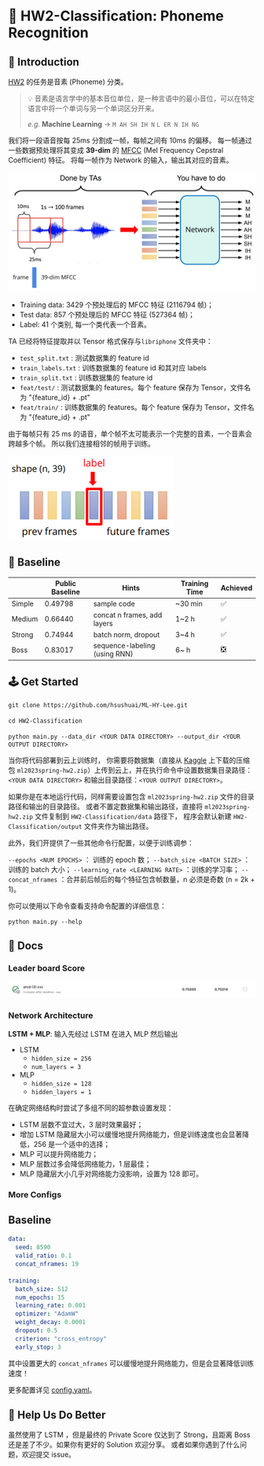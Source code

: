 # 📢 HW2-Classification: Phoneme Recognition

## 🥊 Introduction

[HW2]((https://www.kaggle.com/competitions/ml2023spring-hw2)) 的任务是音素 (Phoneme) 分类。

> 💡 音素是语言学中的基本音位单位，是一种言语中的最小音位，可以在特定语言中将一个单词与另一个单词区分开来。
>
> *e.g.* **Machine Learning** → `M AH SH IH N` `L ER N IH NG`

我们将一段语音按每 25ms 分割成一帧，每帧之间有 10ms 的偏移。
每一帧通过一些数据预处理将其变成 **39-dim** 的 [MFCC](https://en.wikipedia.org/wiki/Mel-frequency_cepstrum) (Mel
Frequency Cepstral Coefficient) 特征。
将每一帧作为 Network 的输入，输出其对应的音素。

![task](misc/hw2-task.png)

- Training data: 3429 个预处理后的 MFCC 特征 (2116794 帧)；
- Test data: 857 个预处理后的 MFCC 特征 (527364 帧)；
- Label: 41 个类别, 每一个类代表一个音素。

TA 已经将特征提取并以 Tensor 格式保存与`libriphone` 文件夹中：

- `test_split.txt` : 测试数据集的 feature id
- `train_labels.txt` : 训练数据集的 feature id 和其对应 labels
- `train_split.txt` : 训练数据集的 feature id
- `feat/test/` : 测试数据集的 features。每个 feature 保存为 Tensor，文件名为 "{feature_id} + .pt"
- `feat/train/` : 训练数据集的 features。每个 feature 保存为 Tensor，文件名为 "{feature_id} + .pt"

由于每帧只有 25 ms 的语音，单个帧不太可能表示一个完整的音素，一个音素会跨越多个帧。
所以我们连接相邻的帧用于训练。

![concat n frames](misc/contact_nframes.png)

## 🎯 Baseline

|        | Public Baseline | Hints                         | Training Time | Achieved |
|--------|-----------------|-------------------------------|---------------|----------|
| Simple | 0.49798         | sample code                   | ~30 min       | ✅        |
| Medium | 0.66440         | concat n frames, add layers   | 1~2 h         | ✅        |
| Strong | 0.74944         | batch norm, dropout           | 3~4 h         | ✅        |
| Boss   | 0.83017         | sequence-labeling (using RNN) | 6~ h          | ❎        |

## 🕹️ Get Started

```shell
git clone https://github.com/hsushuai/ML-HY-Lee.git

cd HW2-Classification

python main.py --data_dir <YOUR DATA DIRECTORY> --output_dir <YOUR OUTPUT DIRECTORY>
```

当你将代码部署到云上训练时， 你需要将数据集（直接从 [Kaggle](https://www.kaggle.com/competitions/ml2023spring-hw2/data) 上下载的压缩包 `ml2023spring-hw2.zip`）上传到云上，并在执行命令中设置数据集目录路径：`<YOUR DATA DIRECTORY>` 和输出目录路径：`<YOUR OUTPUT DIRECTORY>`。

如果你是在本地运行代码，同样需要设置包含 `ml2023spring-hw2.zip` 文件的目录路径和输出的目录路径。
或者不置定数据集和输出路径，直接将 `ml2023spring-hw2.zip` 文件复制到 `HW2-Classification/data` 路径下，
程序会默认新建 `HW2-Classification/output` 文件夹作为输出路径。

此外，我们开提供了一些其他命令行配置，以便于训练调参：

`--epochs <NUM EPOCHS>` ： 训练的 epoch 数；
`--batch_size <BATCH SIZE>` ：训练的 batch 大小；
`--learning_rate <LEARNING RATE>` ：训练的学习率；
`--concat_nframes` ：合并前后帧后的每个特征包含帧数量，n 必须是奇数 (n = 2k + 1)。

你可以使用以下命令查看支持命令配置的详细信息：

```shell
python main.py --help
```

## 📕 Docs

### Leader board Score

![score](misc/hw2-score.png)

### Network Architecture

**LSTM + MLP**: 输入先经过 LSTM 在进入 MLP 然后输出

- LSTM
  - `hidden_size = 256`
  - `num_layers = 3`
- MLP
  - `hidden_size = 128`
  - `hidden_layers = 1`

在确定网络结构时尝试了多组不同的超参数设置发现：

- LSTM 层数不宜过大，3 层时效果最好；
- 增加 LSTM 隐藏层大小可以缓慢地提升网络能力，但是训练速度也会显著降低，256 是一个适中的选择；
- MLP 可以提升网络能力；
- MLP 层数过多会降低网络能力，1 层最佳；
- MLP 隐藏层大小几乎对网络能力没影响，设置为 128 即可。

### More Configs
## Baseline

```yaml
data:
  seed: 8590
  valid_ratio: 0.1
  concat_nframes: 19

training:
  batch_size: 512
  num_epochs: 15
  learning_rate: 0.001
  optimizer: "AdamW"
  weight_decay: 0.0001
  dropout: 0.5
  criterion: "cross_entropy"
  early_stop: 3
```

其中设置更大的 `concat_nframes` 可以缓慢地提升网络能力，但是会显著降低训练速度！

更多配置详见 [config.yaml](../configs/config.yaml)。

## 🙌 Help Us Do Better

虽然使用了 LSTM ，但是最终的 Private Score 仅达到了 Strong，且距离 Boss 还是差了不少。如果你有更好的 Solution 欢迎分享。 或者如果你遇到了什么问题，欢迎提交 issue。

